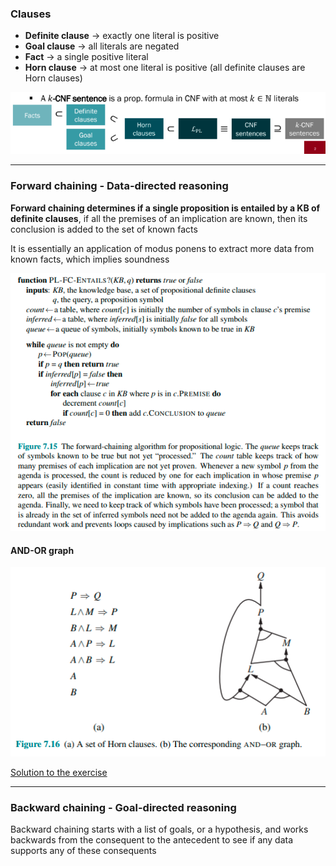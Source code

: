 ### Clauses

* **Definite clause** $\rightarrow$ exactly one literal is positive
* **Goal clause** $\rightarrow$ all literals are negated
* **Fact** $\rightarrow$ a single positive literal
* **Horn clause** $\rightarrow$ at most one literal is positive (all definite clauses are Horn clauses)

![Pasted image 20230530121036](../pictures/Pasted%20image%2020230530121036.png)

-------

### Forward chaining - Data-directed reasoning

**Forward chaining determines if a single proposition is entailed by a KB of definite clauses**, if all the premises of an implication are known, then its conclusion is added to the set of known facts

It is essentially an application of modus ponens to extract more data from known facts, which implies soundness

![Pasted image 20230530122410](../pictures/Pasted%20image%2020230530122410.png)

#### AND-OR graph

![Pasted image 20230530122507](../pictures/Pasted%20image%2020230530122507.png)

[Solution to the exercise](https://youtu.be/CAsq7hm3sbI?t=331) 

-----------

### Backward chaining - Goal-directed reasoning

Backward chaining starts with a list of goals, or a hypothesis, and works backwards from the consequent to the antecedent to see if any data supports any of these consequents